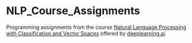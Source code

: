 # NLP_Course_Assignments

Programming assignments from the course [Natural Language Processing with Classification and Vector Spaces](https://www.coursera.org/learn/classification-vector-spaces-in-nlp) offered by [deeplearning.ai](https://deeplearning.ai).
